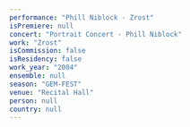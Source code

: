 ```yaml
---
performance: "Phill Niblock - Zrost"
isPremiere: null
concert: "Portrait Concert - Phill Niblock"
work: "Zrost"
isCommission: false
isResidency: false
work_year: "2004"
ensemble: null
season: "GEM-FEST"
venue: "Recital Hall"
person: null
country: null
---
```


